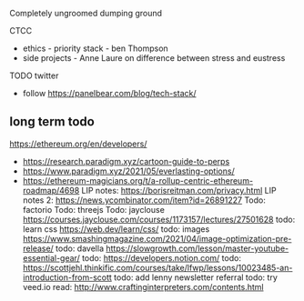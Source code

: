 Completely ungroomed dumping ground


CTCC
- ethics - priority stack - ben Thompson
- side projects - Anne Laure on difference between stress and eustress


TODO twitter
- follow https://panelbear.com/blog/tech-stack/


## long term todo

https://ethereum.org/en/developers/
- https://research.paradigm.xyz/cartoon-guide-to-perps
- https://www.paradigm.xyz/2021/05/everlasting-options/
- https://ethereum-magicians.org/t/a-rollup-centric-ethereum-roadmap/4698
LIP notes: https://borisreitman.com/privacy.html
LIP notes 2: https://news.ycombinator.com/item?id=26891227
Todo: factorio
Todo: threejs
Todo: jayclouse https://courses.jayclouse.com/courses/1173157/lectures/27501628
todo: learn css https://web.dev/learn/css/
todo: images https://www.smashingmagazine.com/2021/04/image-optimization-pre-release/
todo: davella https://slowgrowth.com/lesson/master-youtube-essential-gear/
todo: https://developers.notion.com/
todo: https://scottjehl.thinkific.com/courses/take/lfwp/lessons/10023485-an-introduction-from-scott
todo: add lenny newsletter referral
todo: try veed.io
read: http://www.craftinginterpreters.com/contents.html